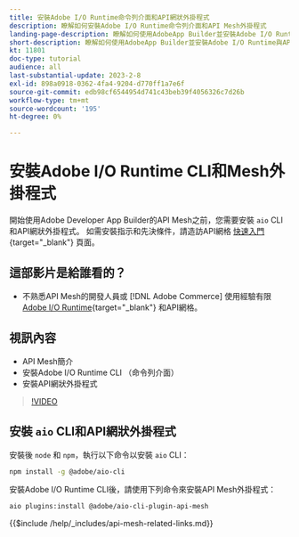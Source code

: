 ```yaml
---
title: 安裝Adobe I/O Runtime命令列介面和API網狀外掛程式
description: 瞭解如何安裝Adobe I/O Runtime命令列介面和API Mesh外掛程式
landing-page-description: 瞭解如何使用AdobeApp Builder並安裝Adobe I/O Runtime與API Mesh外掛程式。
short-description: 瞭解如何使用AdobeApp Builder並安裝Adobe I/O Runtime與API Mesh外掛程式。
kt: 11801
doc-type: tutorial
audience: all
last-substantial-update: 2023-2-8
exl-id: 898a0918-0362-4fa4-9204-d770ff1a7e6f
source-git-commit: edb98cf6544954d741c43beb39f4056326c7d26b
workflow-type: tm+mt
source-wordcount: '195'
ht-degree: 0%

---
```


# 安裝Adobe I/O Runtime CLI和Mesh外掛程式

開始使用Adobe Developer App Builder的API Mesh之前，您需要安裝 `aio` CLI和API網狀外掛程式。
如需安裝指示和先決條件，請造訪API網格 [快速入門](https://developer.adobe.com/graphql-mesh-gateway/gateway/getting-started/){target="_blank"} 頁面。

## 這部影片是給誰看的？

* 不熟悉API Mesh的開發人員或 [!DNL Adobe Commerce] 使用經驗有限 [Adobe I/O Runtime](https://developer.adobe.com/runtime/docs/guides/overview/){target="_blank"} 和API網格。

## 視訊內容

* API Mesh簡介
* 安裝Adobe I/O Runtime CLI （命令列介面）
* 安裝API網狀外掛程式

>[!VIDEO](https://video.tv.adobe.com/v/3414122?quality=12&learn=on)

## 安裝 `aio` CLI和API網狀外掛程式

安裝後 `node` 和 `npm`，執行以下命令以安裝 `aio` CLI：

```bash
npm install -g @adobe/aio-cli
```

安裝Adobe I/O Runtime CLI後，請使用下列命令來安裝API Mesh外掛程式：

```bash
aio plugins:install @adobe/aio-cli-plugin-api-mesh
```

{{$include /help/_includes/api-mesh-related-links.md}}
